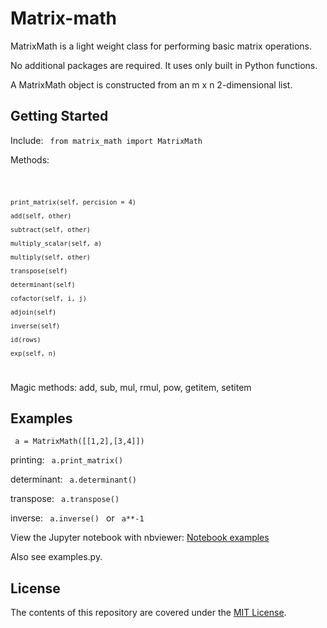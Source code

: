 # Matrix-math
MatrixMath is a light weight class for performing basic matrix operations.

No additional packages are required. It uses only built in Python functions.

A MatrixMath object is constructed from an m x n 2-dimensional list.


## Getting Started
Include:
<code> from matrix_math import MatrixMath </code>

Methods:

<code>   

    print_matrix(self, percision = 4)

    add(self, other)

    subtract(self, other)

    multiply_scalar(self, a)

    multiply(self, other)

    transpose(self)

    determinant(self)

    cofactor(self, i, j)

    adjoin(self)

    inverse(self)

    id(rows)

    exp(self, n)
</code>    

Magic methods:
  add, sub, mul, rmul, pow, getitem, setitem

## Examples
<code> a = MatrixMath([[1,2],[3,4]]) </code>

printing: <code> a.print_matrix() </code>

determinant: <code> a.determinant() </code>

transpose: <code> a.transpose() </code>

inverse: <code> a.inverse() </code> or <code> a**-1 </code>

</code>

View the Jupyter notebook with nbviewer:
[Notebook examples](https://nbviewer.jupyter.org/github/KathrynDH/MyMatrix/blob/main/MatrixMathExamples.ipynb)

Also see examples.py.

## License
The contents of this repository are covered under the [MIT License](LICENSE).
